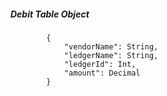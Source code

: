 ##### Debit Table Object
			{
				"vendorName": String,
				"ledgerName": String,
				"ledgerId": Int,
				"amount": Decimal
			}
			